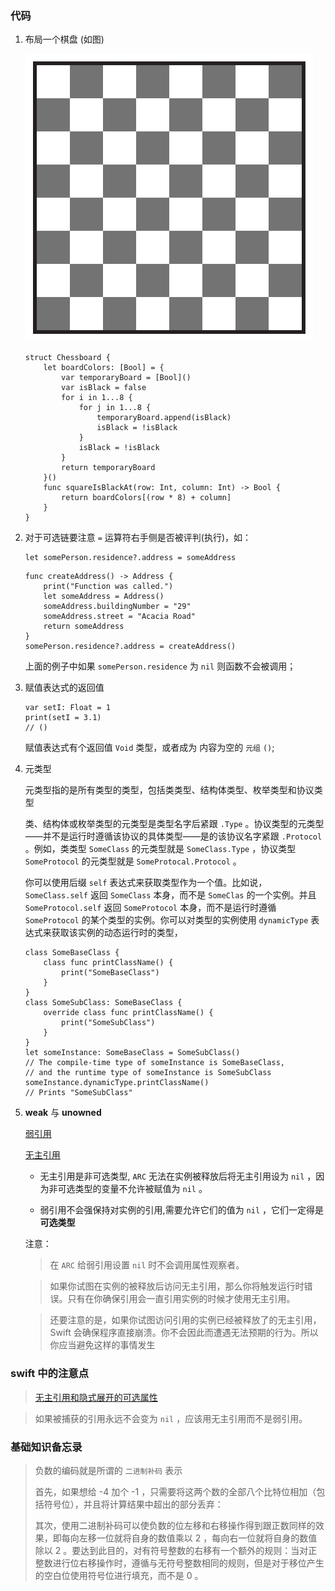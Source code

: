 ### 代码



1. 布局一个棋盘 (如图)

	![chessBoard_2x.png](chessBoard_2x.png)

	```
	struct Chessboard {
    	let boardColors: [Bool] = {
        	var temporaryBoard = [Bool]()
        	var isBlack = false
        	for i in 1...8 {
            	for j in 1...8 {
                	temporaryBoard.append(isBlack)
                	isBlack = !isBlack
            	}
            	isBlack = !isBlack
        	}
        	return temporaryBoard
    	}()
    	func squareIsBlackAt(row: Int, column: Int) -> Bool {
        	return boardColors[(row * 8) + column]
    	}
	}
	```

2. 对于可选链要注意 `=` 运算符右手侧是否被评判(执行)，如：


	```
	let somePerson.residence?.address = someAddress
	```
	
	```
	func createAddress() -> Address {
    	print("Function was called.")
    	let someAddress = Address()
    	someAddress.buildingNumber = "29"
    	someAddress.street = "Acacia Road"
    	return someAddress
	}
	somePerson.residence?.address = createAddress()
	```
	
	上面的例子中如果 `somePerson.residence` 为 `nil` 则函数不会被调用；

3. 赋值表达式的返回值

	```
	var setI: Float = 1
	print(setI = 3.1)
	// ()
	```
	
	赋值表达式有个返回值 `Void` 类型，或者成为 内容为空的 `元组` `()`;
	
	
4. 元类型

	元类型指的是所有类型的类型，包括类类型、结构体类型、枚举类型和协议类型 
	
	类、结构体或枚举类型的元类型是类型名字后紧跟 `.Type`  。协议类型的元类型——并不是运行时遵循该协议的具体类型——是的该协议名字紧跟 `.Protocol` 。例如，类类型 `SomeClass` 的元类型就是 `SomeClass.Type` ，协议类型 `SomeProtocol` 的元类型就是 `SomeProtocal.Protocol` 。

	你可以使用后缀 `self` 表达式来获取类型作为一个值。比如说， `SomeClass.self` 返回 `SomeClass` 本身，而不是 `SomeClas` 的一个实例。并且 `SomeProtocol.self`  返回 `SomeProtocol` 本身，而不是运行时遵循 `SomeProtocol` 的某个类型的实例。你可以对类型的实例使用 `dynamicType` 表达式来获取该实例的动态运行时的类型，

	```
	class SomeBaseClass {
	    class func printClassName() {
	        print("SomeBaseClass")
	    }
	}
	class SomeSubClass: SomeBaseClass {
	    override class func printClassName() {
	        print("SomeSubClass")
	    }
	}
	let someInstance: SomeBaseClass = SomeSubClass()
	// The compile-time type of someInstance is SomeBaseClass,
	// and the runtime type of someInstance is SomeSubClass
	someInstance.dynamicType.printClassName()
	// Prints "SomeSubClass"
	
	```

5. **weak** 与 **unowned**

	[弱引用](https://www.cnswift.org/automatic-reference-counting#spl-3)
	
	[无主引用](https://www.cnswift.org/automatic-reference-counting#spl-7)
	
	- 无主引用是非可选类型, `ARC` 无法在实例被释放后将无主引用设为 `nil` ，因为非可选类型的变量不允许被赋值为 `nil` 。
	
	- 弱引用不会强保持对实例的引用,需要允许它们的值为 `nil` ，它们一定得是 **可选类型**
	
	注意：
	
	> 在 `ARC` 给弱引用设置 `nil` 时不会调用属性观察者。
	
	> 如果你试图在实例的被释放后访问无主引用，那么你将触发运行时错误。只有在你确保引用会一直引用实例的时候才使用无主引用。

	> 还要注意的是，如果你试图访问引用的实例已经被释放了的无主引用，Swift 会确保程序直接崩溃。你不会因此而遭遇无法预期的行为。所以你应当避免这样的事情发生


### swift 中的注意点

> [无主引用和隐式展开的可选属性](https://www.cnswift.org/automatic-reference-counting#spl-7)

> 如果被捕获的引用永远不会变为 `nil` ，应该用无主引用而不是弱引用。

	

### 基础知识备忘录

> 负数的编码就是所谓的 `二进制补码` 表示
> 
> 首先，如果想给 -4 加个 -1  ，只需要将这两个数的全部八个比特位相加（包括符号位），并且将计算结果中超出的部分丢弃：
> 
> 其次，使用二进制补码可以使负数的位左移和右移操作得到跟正数同样的效果，即每向左移一位就将自身的数值乘以 2 ，每向右一位就将自身的数值除以 2 。要达到此目的，对有符号整数的右移有一个额外的规则：当对正整数进行位右移操作时，遵循与无符号整数相同的规则，但是对于移位产生的空白位使用符号位进行填充，而不是 0 。


	